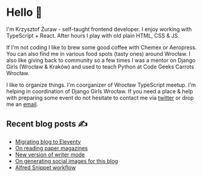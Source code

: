 # Hello 👋

I'm Krzysztof Żuraw - self-taught frontend developer. I enjoy working with TypeScript + React.
After hours I play with old plain HTML, CSS & JS.

If I'm not coding I like to brew some good coffee with Chemex or Aeropress. You can also find me in
various food spots (tasty ones) around Wrocław. I also like giving back to community so a few times
I was a mentor on Django Girls (Wrocław & Kraków) and used to teach Python at Code Geeks Carrots Wrocław.

I like to organize things. I'm coorganizer of Wrocław TypeScript meetup.
I'm helping in coordination of Django Girls Wrocław.
If you need a place & help with preparing some event do not hesitate to contact me via
[twitter](https://twitter.com/krzysztof_zuraw) or drop me an [email](mailto:github@kzuraw.com).

## Recent blog posts ✍️

<!-- FEED-START -->
- [Migrating blog to Eleventy](https://krzysztofzuraw.com/blog/2021/migrating-blog-to-11ty/)
- [On reading paper magazines](https://krzysztofzuraw.com/blog/2021/paper-magazines/)
- [New version of writer mode](https://krzysztofzuraw.com/blog/2021/writer-mode-new-version/)
- [On generating social images for this blog](https://krzysztofzuraw.com/blog/2021/social-images/)
- [Alfred Snippet workflow](https://krzysztofzuraw.com/blog/2021/alfred-snippet-workflow/)
<!-- FEED-END -->
